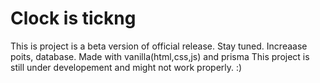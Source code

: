 # Clock is tickng

This is project is a beta version of official release. Stay tuned. 
Increaase poits, database. Made with vanilla(html,css,js) and prisma
This project is still under developement and might not work properly.  :)
